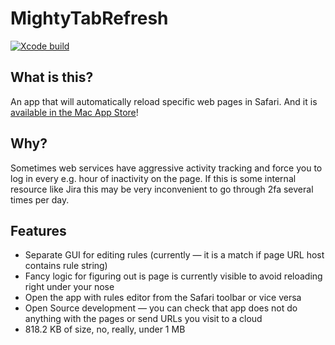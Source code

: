 # MightyTabRefresh

[![Xcode build](https://github.com/kukushechkin/MightyTabRefresh/actions/workflows/xcode.yml/badge.svg?branch=main)](https://github.com/kukushechkin/MightyTabRefresh/actions/workflows/xcode.yml)

## What is this?

An app that will automatically reload specific web pages in Safari. And it is [available in the Mac App Store](https://apps.apple.com/fi/app/mighty-tab-refresh/id1582359612?mt=12)!

## Why?

Sometimes web services have aggressive activity tracking and force you to log in every e.g. hour of inactivity on the page. If this is some internal resource like Jira this may be very inconvenient to go through 2fa several times per day.

## Features

* Separate GUI for editing rules (currently — it is a match if page URL host contains rule string)
* Fancy logic for figuring out is page is currently visible to avoid reloading right under your nose
* Open the app with rules editor from the Safari toolbar or vice versa
* Open Source development — you can check that app does not do anything with the pages or send URLs you visit to a cloud
* 818.2 KB of size, no, really, under 1 MB
